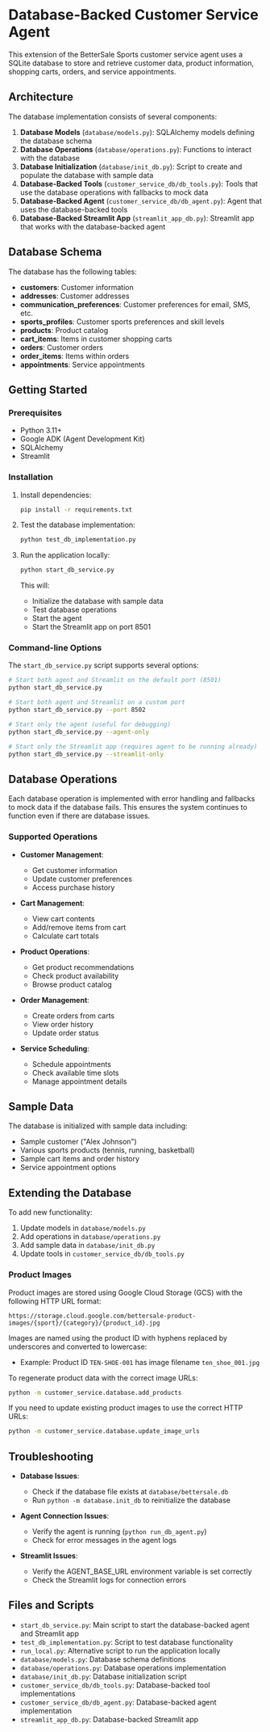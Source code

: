 # Database-Backed Customer Service Agent

This extension of the BetterSale Sports customer service agent uses a SQLite database to store and retrieve customer data, product information, shopping carts, orders, and service appointments.

## Architecture

The database implementation consists of several components:

1. **Database Models** (`database/models.py`): SQLAlchemy models defining the database schema
2. **Database Operations** (`database/operations.py`): Functions to interact with the database
3. **Database Initialization** (`database/init_db.py`): Script to create and populate the database with sample data
4. **Database-Backed Tools** (`customer_service_db/db_tools.py`): Tools that use the database operations with fallbacks to mock data
5. **Database-Backed Agent** (`customer_service_db/db_agent.py`): Agent that uses the database-backed tools
6. **Database-Backed Streamlit App** (`streamlit_app_db.py`): Streamlit app that works with the database-backed agent

## Database Schema

The database has the following tables:

- **customers**: Customer information
- **addresses**: Customer addresses
- **communication_preferences**: Customer preferences for email, SMS, etc.
- **sports_profiles**: Customer sports preferences and skill levels
- **products**: Product catalog
- **cart_items**: Items in customer shopping carts
- **orders**: Customer orders
- **order_items**: Items within orders
- **appointments**: Service appointments

## Getting Started

### Prerequisites

- Python 3.11+
- Google ADK (Agent Development Kit)
- SQLAlchemy
- Streamlit

### Installation

1. Install dependencies:
   ```bash
   pip install -r requirements.txt
   ```

2. Test the database implementation:
   ```bash
   python test_db_implementation.py
   ```

3. Run the application locally:
   ```bash
   python start_db_service.py
   ```

   This will:
   - Initialize the database with sample data
   - Test database operations
   - Start the agent
   - Start the Streamlit app on port 8501

### Command-line Options

The `start_db_service.py` script supports several options:

```bash
# Start both agent and Streamlit on the default port (8501)
python start_db_service.py

# Start both agent and Streamlit on a custom port
python start_db_service.py --port 8502

# Start only the agent (useful for debugging)
python start_db_service.py --agent-only

# Start only the Streamlit app (requires agent to be running already)
python start_db_service.py --streamlit-only
```

## Database Operations

Each database operation is implemented with error handling and fallbacks to mock data if the database fails. This ensures the system continues to function even if there are database issues.

### Supported Operations

- **Customer Management**: 
  - Get customer information
  - Update customer preferences
  - Access purchase history

- **Cart Management**:
  - View cart contents
  - Add/remove items from cart
  - Calculate cart totals

- **Product Operations**:
  - Get product recommendations
  - Check product availability
  - Browse product catalog

- **Order Management**:
  - Create orders from carts
  - View order history
  - Update order status

- **Service Scheduling**:
  - Schedule appointments
  - Check available time slots
  - Manage appointment details

## Sample Data

The database is initialized with sample data including:
- Sample customer ("Alex Johnson")
- Various sports products (tennis, running, basketball)
- Sample cart items and order history
- Service appointment options

## Extending the Database

To add new functionality:

1. Update models in `database/models.py`
2. Add operations in `database/operations.py`
3. Add sample data in `database/init_db.py`
4. Update tools in `customer_service_db/db_tools.py`

### Product Images

Product images are stored using Google Cloud Storage (GCS) with the following HTTP URL format:
```
https://storage.cloud.google.com/bettersale-product-images/{sport}/{category}/{product_id}.jpg
```

Images are named using the product ID with hyphens replaced by underscores and converted to lowercase:
- Example: Product ID `TEN-SHOE-001` has image filename `ten_shoe_001.jpg`

To regenerate product data with the correct image URLs:
```bash
python -m customer_service.database.add_products
```

If you need to update existing product images to use the correct HTTP URLs:
```bash
python -m customer_service.database.update_image_urls
```

## Troubleshooting

- **Database Issues**: 
  - Check if the database file exists at `database/bettersale.db`
  - Run `python -m database.init_db` to reinitialize the database

- **Agent Connection Issues**: 
  - Verify the agent is running (`python run_db_agent.py`)
  - Check for error messages in the agent logs

- **Streamlit Issues**:
  - Verify the AGENT_BASE_URL environment variable is set correctly
  - Check the Streamlit logs for connection errors

## Files and Scripts

- `start_db_service.py`: Main script to start the database-backed agent and Streamlit app
- `test_db_implementation.py`: Script to test database functionality
- `run_local.py`: Alternative script to run the application locally
- `database/models.py`: Database schema definitions
- `database/operations.py`: Database operations implementation
- `database/init_db.py`: Database initialization script
- `customer_service_db/db_tools.py`: Database-backed tool implementations
- `customer_service_db/db_agent.py`: Database-backed agent implementation
- `streamlit_app_db.py`: Database-backed Streamlit app